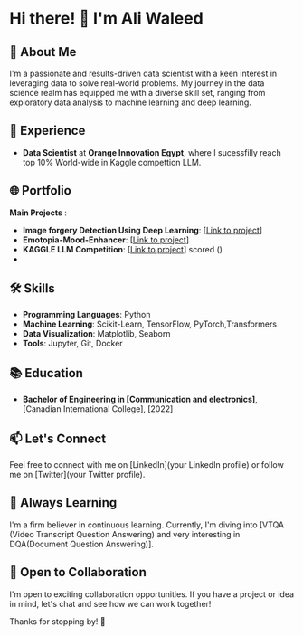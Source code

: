 # Hi there! 👋 I'm Ali Waleed

## 🚀 About Me

I'm a passionate and results-driven data scientist with a keen interest in leveraging data to solve real-world problems. My journey in the data science realm has equipped me with a diverse skill set, ranging from exploratory data analysis to machine learning and deep learning.

## 💼 Experience

- **Data Scientist** at **Orange Innovation Egypt**, where I sucessfilly reach top 10% World-wide in Kaggle compettion LLM.

## 🌐 Portfolio
**Main Projects** :

- **Image forgery Detection Using Deep Learning**: [[Link to project](https://www.kaggle.com/code/alimistro123/project-image-forgery)]
- **Emotopia-Mood-Enhancer**: [[Link to project](https://github.com/alihagrassy/Emotopia-Mood-Enhancer)]
- **KAGGLE LLM Competition**: [[Link to project](https://www.kaggle.com/code/alimistro123/increase-stopwords)] scored ()
- 

## 🛠️ Skills

- **Programming Languages**: Python
- **Machine Learning**: Scikit-Learn, TensorFlow, PyTorch,Transformers 
- **Data Visualization**: Matplotlib, Seaborn
- **Tools**: Jupyter, Git, Docker

## 📚 Education

- **Bachelor of Engineering in [Communication and electronics]**, [Canadian International College], [2022]

## 📫 Let's Connect

Feel free to connect with me on [LinkedIn](your LinkedIn profile) or follow me on [Twitter](your Twitter profile).

## 🌱 Always Learning

I'm a firm believer in continuous learning. Currently, I'm diving into [VTQA (Video Transcript Question Answering) and very interesting in DQA(Document Question Answering)].

## 🤝 Open to Collaboration

I'm open to exciting collaboration opportunities. If you have a project or idea in mind, let's chat and see how we can work together!

Thanks for stopping by! 🚀

